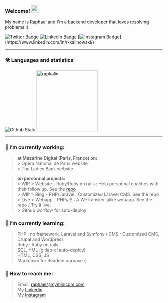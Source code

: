 ### Welcome! <img src="https://camo.githubusercontent.com/e8e7b06ecf583bc040eb60e44eb5b8e0ecc5421320a92929ce21522dbc34c891/68747470733a2f2f6d656469612e67697068792e636f6d2f6d656469612f6876524a434c467a6361737252346961377a2f67697068792e676966" width="25">


My name is Raphael and I'm a backend developer that loves resolving problems :)


[![Twitter Badge](https://img.shields.io/badge/Twitter-1DA1F2?style=for-the-badge&logo=twitter&logoColor=white)](https://www.twitter.com/bonjour_raphael/)
[![Linkedin Badge](https://img.shields.io/badge/LinkedIn-0077B5?style=for-the-badge&logo=linkedin&logoColor=white)](https://www.linkedin.com/in/r-kalinowski/)
[![Instagram Badge](https://img.shields.io/badge/LinkedIn-0077B5?style=for-the-badge&logo=linkedin&logoColor=white](https://img.shields.io/badge/Instagram-E4405F?style=for-the-badge&logo=instagram&logoColor=white))](https://www.linkedin.com/in/r-kalinowski/)

---

### 🛠 Languages and statistics


<div align="left">
  <img src="https://github-readme-stats.vercel.app/api?username=rapkalin&show_icons=true&theme=graywhite" alt="Github Stats" />
  <img src="https://github-readme-stats.vercel.app/api/top-langs/?username=rapkalin&layout=compact" alt="rapkalin" height="195"/>  
</div>


---


### 🔭 I’m currently working:<br>
  > **at Mazarine Digital (Paris, France) on:**<br>
    > Opéra National de Paris website<br>
    > The Ladies Bank website<br>
 
  > **on personnal projects:**<br>
    > WIP > Website - Ruby/Ruby on rails : Help personnal coaches with their follow up. See the [repo](https://github.com/Rapkalin/coach_webapp)<br>
    > WIP > Blog - PHP/Laravel : Customized Laravel CMS. See the repo<br>
    > Live > Webapp - PHP/JS : A WeTransker-alike webapp. See the repo / Try it live.<br>
    > Github worflow for auto-deploy<br>
  
### 🌱 I’m currently learning:<br>
  > PHP : no framework, Laravel and Symfony / CMS : Customized CMS, Drupal and Wordpress<br>
  > Ruby : Ruby on rails<br>
  > SQL, YML (gitlab-ci auto-deploy)<br>
  > HTML, CSS, JS<br>
  > Markdown for Readme purpose :)<br>

### 💬 How to reach me:<br>
  > Email: [raphael@myminicom.com](mailto:raphael@myminicom.com)<br>
  > My [Linkedin](https://www.linkedin.com/in/r-kalinowski/)<br>
  > My [Instagram](https://www.instagram.com/rapkalin)

